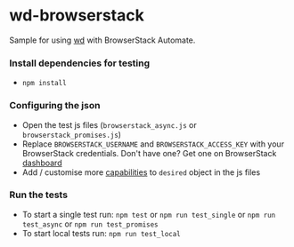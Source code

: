 wd-browserstack
=========

Sample for using [wd](https://github.com/admc/wd) with BrowserStack Automate.

### Install dependencies for testing

- `npm install`

### Configuring the json

 - Open the test js files (`browserstack_async.js` or `browserstack_promises.js`)
 - Replace `BROWSERSTACK_USERNAME` and `BROWSERSTACK_ACCESS_KEY` with your BrowserStack credentials. Don't have one? Get one on BrowserStack [dashboard]
 - Add / customise more [capabilities] to `desired` object in the js files

### Run the tests

 - To start a single test run: `npm test` or `npm run test_single` or `npm run test_async` or `npm run test_promises`
 - To start local tests run: `npm run test_local`

[capabilities]:http://www.browserstack.com/automate/capabilities
[dashboard]:https://www.browserstack.com/automate
